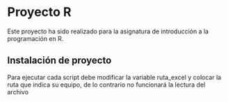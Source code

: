 
# Proyecto R

Este proyecto ha sido realizado para la asignatura de introducción a la programación en R.


## Instalación de proyecto

Para ejecutar cada script debe modificar la variable ruta_excel y colocar la ruta que indica su equipo,
de lo contrario no funcionará la lectura del archivo

